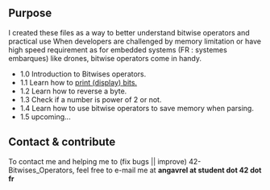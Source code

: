 ## Purpose
I created these files as a way to better understand bitwise operators and practical use
When developers are challenged by memory limitation or have high speed requirement as for
embedded systems (FR : systemes embarques) like drones, bitwise operators come in handy.

* 1.0 Introduction to Bitwises operators.
* 1.1 Learn how to <a href ="https://github.com/agavrel/42-Exam/tree/master/2-4-print_bits">print (display) bits.</a>
* 1.2 Learn how to reverse a byte.
* 1.3 Check if a number is power of 2 or not.
* 1.4 Learn how to use bitwise operators to save memory when parsing.
* 1.5 upcoming...

## Contact & contribute
To contact me and helping me to (fix bugs || improve) 42-Bitwises_Operators, feel free to e-mail me at **angavrel at student dot 42 dot fr**
